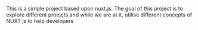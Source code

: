 This is a simple project based upon nuxt.js. 
The goal of this project is to explore different proejcts and while we are at it,
utilise different concepts of NUXT js to help developers
